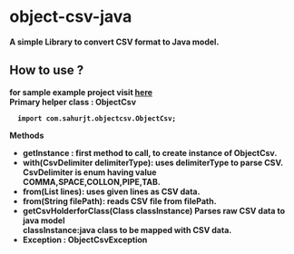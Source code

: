# object-csv-java
<b>
A simple Library to convert CSV format to Java model.
</b>

<h2>How to use ?</h2>
<b> for sample example project visit <a href="@">here</a> </a>
<br/>

<div>
  <span>Primary helper class : </span>
  <b>ObjectCsv</b>
    <br/>
  <code>
  import com.sahurjt.objectcsv.ObjectCsv;
  </code>
  <br/>
  <b>Methods</b>
    <br/>
  <ul>
    <li>
      <b>getInstance : </b> first method to call, to create instance of ObjectCsv.
      <br/>     
    </li>
    <li>
            <b>with(CsvDelimiter delimiterType): </b> uses delimiterType to parse CSV.
      <br/>
      CsvDelimiter is enum having value COMMA,SPACE,COLLON,PIPE,TAB.
    </li>
    <li>     <b>from(List<String> lines): </b> uses given lines as CSV data.
   </li>
    <li><b>from(String filePath): </b> reads CSV file from filePath.</li>
    <li>      <b>getCsvHolderforClass(Class<T> classInstance) </b>
      Parses raw CSV data to java model
      <br/>classInstance:java class to be mapped with CSV data.</li>
    <li> <b>Exception : ObjectCsvException </b></li>
  </ul>
</div>
